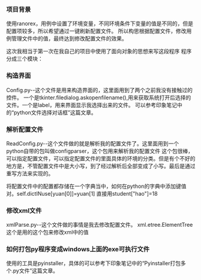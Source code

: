 ### 项目背景

使用ranorex，用例中设置了环境变量，不同环境条件下变量的值是不同的，但是配置项较多，所以希望通过一键刷新配置文件。
所以构思根据配置文件，修改用例管理文件中的值，最终达到修改配置文件的效果。

这次我相当于第一次在我自己的项目中使用了面向对象的思想来写这段程序
程序分成三个模块：

### 构造界面
Config.py--这个文件是用来构造界面的，这里面用到了两个之前我没有接触过的控件。
一个是tkinter.filedialog.askopenfilename(),用来获取系统打开后选择的文件。一个是label，用来界面显示我选择出来的文件。
可以参考印象笔记中的“python文件选择对话框”这篇文章。

### 解析配置文件
ReadConfig.py--这个文件做的就是解析我的配置文件了。这里面用到一个python自带的包叫做configparser，这个包用来解析我的配置文件
这个包很棒，可以指定配置文件，可以指定配置文件的里面具体的环境的分类。但是有个不好的地方是，不管配置文件中是大小写，到了经过解析后全部变成了小写。最后是通过重写方法来实现的。

将配置文件中的配置都存储在一个字典当中，如何在python的字典中添加键值对。self.dictINuse[yuan[0]]=yuan[1] 直接用student["hao"]=18

### 修改xml文件
xmlParse.py--这个文件做的事情是我去修改配置文件。
xml.etree.ElementTree 这个是用的这个包来修改xml中的值


### 如何打包py程序变成windows上面的exe可执行文件
使用的工具是pyinstaller，具体的可以参考下印象笔记中的“Pyinstaller打包多个.py文件”这篇文章。
